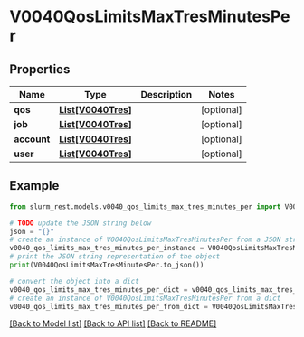 # V0040QosLimitsMaxTresMinutesPer


## Properties

Name | Type | Description | Notes
------------ | ------------- | ------------- | -------------
**qos** | [**List[V0040Tres]**](V0040Tres.md) |  | [optional] 
**job** | [**List[V0040Tres]**](V0040Tres.md) |  | [optional] 
**account** | [**List[V0040Tres]**](V0040Tres.md) |  | [optional] 
**user** | [**List[V0040Tres]**](V0040Tres.md) |  | [optional] 

## Example

```python
from slurm_rest.models.v0040_qos_limits_max_tres_minutes_per import V0040QosLimitsMaxTresMinutesPer

# TODO update the JSON string below
json = "{}"
# create an instance of V0040QosLimitsMaxTresMinutesPer from a JSON string
v0040_qos_limits_max_tres_minutes_per_instance = V0040QosLimitsMaxTresMinutesPer.from_json(json)
# print the JSON string representation of the object
print(V0040QosLimitsMaxTresMinutesPer.to_json())

# convert the object into a dict
v0040_qos_limits_max_tres_minutes_per_dict = v0040_qos_limits_max_tres_minutes_per_instance.to_dict()
# create an instance of V0040QosLimitsMaxTresMinutesPer from a dict
v0040_qos_limits_max_tres_minutes_per_from_dict = V0040QosLimitsMaxTresMinutesPer.from_dict(v0040_qos_limits_max_tres_minutes_per_dict)
```
[[Back to Model list]](../README.md#documentation-for-models) [[Back to API list]](../README.md#documentation-for-api-endpoints) [[Back to README]](../README.md)


